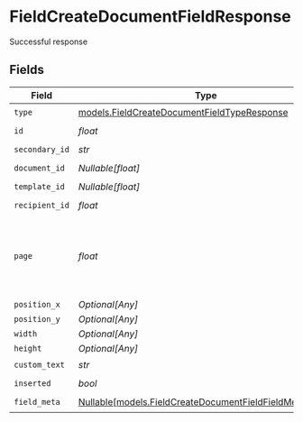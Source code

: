 # FieldCreateDocumentFieldResponse

Successful response


## Fields

| Field                                                                                                          | Type                                                                                                           | Required                                                                                                       | Description                                                                                                    |
| -------------------------------------------------------------------------------------------------------------- | -------------------------------------------------------------------------------------------------------------- | -------------------------------------------------------------------------------------------------------------- | -------------------------------------------------------------------------------------------------------------- |
| `type`                                                                                                         | [models.FieldCreateDocumentFieldTypeResponse](../models/fieldcreatedocumentfieldtyperesponse.md)               | :heavy_check_mark:                                                                                             | N/A                                                                                                            |
| `id`                                                                                                           | *float*                                                                                                        | :heavy_check_mark:                                                                                             | N/A                                                                                                            |
| `secondary_id`                                                                                                 | *str*                                                                                                          | :heavy_check_mark:                                                                                             | N/A                                                                                                            |
| `document_id`                                                                                                  | *Nullable[float]*                                                                                              | :heavy_check_mark:                                                                                             | N/A                                                                                                            |
| `template_id`                                                                                                  | *Nullable[float]*                                                                                              | :heavy_check_mark:                                                                                             | N/A                                                                                                            |
| `recipient_id`                                                                                                 | *float*                                                                                                        | :heavy_check_mark:                                                                                             | N/A                                                                                                            |
| `page`                                                                                                         | *float*                                                                                                        | :heavy_check_mark:                                                                                             | The page number of the field on the document. Starts from 1.                                                   |
| `position_x`                                                                                                   | *Optional[Any]*                                                                                                | :heavy_minus_sign:                                                                                             | N/A                                                                                                            |
| `position_y`                                                                                                   | *Optional[Any]*                                                                                                | :heavy_minus_sign:                                                                                             | N/A                                                                                                            |
| `width`                                                                                                        | *Optional[Any]*                                                                                                | :heavy_minus_sign:                                                                                             | N/A                                                                                                            |
| `height`                                                                                                       | *Optional[Any]*                                                                                                | :heavy_minus_sign:                                                                                             | N/A                                                                                                            |
| `custom_text`                                                                                                  | *str*                                                                                                          | :heavy_check_mark:                                                                                             | N/A                                                                                                            |
| `inserted`                                                                                                     | *bool*                                                                                                         | :heavy_check_mark:                                                                                             | N/A                                                                                                            |
| `field_meta`                                                                                                   | [Nullable[models.FieldCreateDocumentFieldFieldMetaUnion]](../models/fieldcreatedocumentfieldfieldmetaunion.md) | :heavy_check_mark:                                                                                             | N/A                                                                                                            |